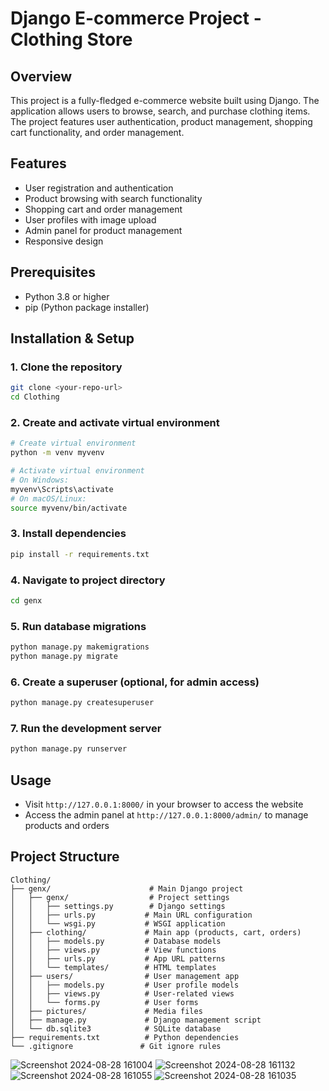 # Django E-commerce Project - Clothing Store

## Overview

This project is a fully-fledged e-commerce website built using Django. The application allows users to browse, search, and purchase clothing items. The project features user authentication, product management, shopping cart functionality, and order management.

## Features

- User registration and authentication
- Product browsing with search functionality
- Shopping cart and order management
- User profiles with image upload
- Admin panel for product management
- Responsive design

## Prerequisites

- Python 3.8 or higher
- pip (Python package installer)

## Installation & Setup

### 1. Clone the repository

```bash
git clone <your-repo-url>
cd Clothing
```

### 2. Create and activate virtual environment

```bash
# Create virtual environment
python -m venv myvenv

# Activate virtual environment
# On Windows:
myvenv\Scripts\activate
# On macOS/Linux:
source myvenv/bin/activate
```

### 3. Install dependencies

```bash
pip install -r requirements.txt
```

### 4. Navigate to project directory

```bash
cd genx
```

### 5. Run database migrations

```bash
python manage.py makemigrations
python manage.py migrate
```

### 6. Create a superuser (optional, for admin access)

```bash
python manage.py createsuperuser
```

### 7. Run the development server

```bash
python manage.py runserver
```

## Usage

- Visit `http://127.0.0.1:8000/` in your browser to access the website
- Access the admin panel at `http://127.0.0.1:8000/admin/` to manage products and orders

## Project Structure

```plaintext
Clothing/
├── genx/                      # Main Django project
│   ├── genx/                  # Project settings
│   │   ├── settings.py        # Django settings
│   │   ├── urls.py           # Main URL configuration
│   │   └── wsgi.py           # WSGI application
│   ├── clothing/             # Main app (products, cart, orders)
│   │   ├── models.py         # Database models
│   │   ├── views.py          # View functions
│   │   ├── urls.py           # App URL patterns
│   │   └── templates/        # HTML templates
│   ├── users/                # User management app
│   │   ├── models.py         # User profile models
│   │   ├── views.py          # User-related views
│   │   └── forms.py          # User forms
│   ├── pictures/             # Media files
│   ├── manage.py             # Django management script
│   └── db.sqlite3            # SQLite database
├── requirements.txt          # Python dependencies
└── .gitignore               # Git ignore rules
```

![Screenshot 2024-08-28 161004](https://github.com/user-attachments/assets/8b9408e0-e218-475f-9f10-20413f3ca046)
![Screenshot 2024-08-28 161132](https://github.com/user-attachments/assets/e10e2293-aa6f-4d7a-810e-95f47a7b221c)
![Screenshot 2024-08-28 161055](https://github.com/user-attachments/assets/99f45361-c42b-4bcd-9159-ff72d48f9dd0)
![Screenshot 2024-08-28 161035](https://github.com/user-attachments/assets/64d9a6e7-f453-4592-b467-ecb440d322e9)
